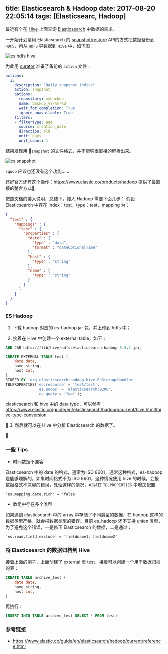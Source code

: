title: Elasticsearch & Hadoop
date: 2017-08-20 22:05:14
tags: [Elasticsearc, Hadoop]
---

最近有个在 [Hive](https://hive.apache.org/) 上面查询 [Elasticsearch](https://www.elastic.co/products/elasticsearch) 中数据的需求。

<!-- more -->

一开始计划是用 Elasticsearch 的 [snapshot/restore](https://www.elastic.co/guide/en/elasticsearch/reference/current/modules-snapshots.html) API的方式把数据备份到 `HDFS`，再从 `HDFS` 导数据到 `Hive` 中，如下图：

![es hdfs hive](/images/es_hdfs_hive.png)

为此用 [curator](https://github.com/elastic/curator) 准备了备份的 `action` 文件：

```yml
actions:
  1:
    description: "Daily snapshot indics"
    action: snapshot
    options:
      repository: mybackup
      name: backup_%Y-%m-%d
      wait_for_completion: True
      ignore_unavailable: True
    filters:
    - filtertype: age
      source: creation_date
      direction: old
      unit: days
      unit_count: 1
```

结果发现用 `snapshot` 的文件格式，并不能够很直接的解析出来。

![es snapshot](/images/es_snapshot.png)

`sqoop` 应该也还没有这个功能……

还好官方还有这个操作：https://www.elastic.co/products/hadoop
提供了最直接的整合方式。

按照文档的接入说明，总结下，接入 Hadoop 需要下面几步：
假设 Elasticsearch 中存在 index：test，type：test，mapping 为：

```json
{
  "test" : {
    "mappings" : {
      "test" : {
        "properties" : {
          "date" : {
            "type" : "date",
            "format" : "dateOptionalTime"
          },
          "host" : {
            "type" : "string"
          },
          "name" : {
            "type" : "string"
          }
        }
      }
    }
  }
}
```

### ES Hadoop

1. 下载 hadoop 对应的 es-hadoop jar 包，并上传到 hdfs 中；

2. 接着在 Hive 中创建一个 external table，如下：

```sql
ADD JAR hdfs:///lib/hive/udfs/elasticsearch-hadoop-5.5.1.jar;

CREATE EXTERNAL TABLE test (
    date date,
    name string,
    host int,
)
STORED BY 'org.elasticsearch.hadoop.hive.EsStorageHandler'
TBLPROPERTIES('es.resource' = 'test/test',
              'es.nodes' = 'elasticsearch:9200',
              'es.query'= '?q=*');
```

elasticsearch 和 hive 中的 data type，可以参考：
https://www.elastic.co/guide/en/elasticsearch/hadoop/current/hive.html#hive-type-conversion


3. 然后就可以在 Hive 中分析 Elasticsearch 的数据了。


### 一些 Tips

- 时间数据不兼容

Elasticsearch 中的 date 的格式，通常为 ISO 8601，通常这种格式，es-hadoop 是能够理解的，如果时间格式不为 ISO 8601，这种情况使用 hive 的时候，会报数据格式不兼容的错误，处理这样的情况，可以在 `TBLPROPERTIES` 中增加配置

```
'es.mapping.date.rich' = 'false'
```

- 数组中存在多个类型

如果遇到 elasticsearch 中的 array 中存储了不同类型的数据，在 hadoop 这样的数据类型严格，就会报数据类型的错误。目前 es_hadoop 还不支持 union 类型，为了避免这个错误，一是修正 Elasticsearch 的数据，二是通过：

```
`es.read.field.exclude` = 'fieldname1, fieldname2'
```

### 将 Elasticsearch 的数据归档到 Hive

接着上面的例子，上面创建了 external 表 test，接着可以创建一个用于数据归档的表：

```sql
CREATE TABLE archive_test (
    date date,
    name string,
    host int,
)
```

再执行：

```sql
INSERT INTO TABLE archive_test SELECT * FROM test;
```


### 参考链接

- https://www.elastic.co/guide/en/elasticsearch/hadoop/current/reference.html
